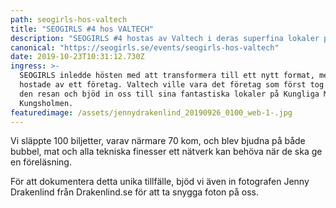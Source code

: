 ```yaml
---
path: seogirls-hos-valtech
title: "SEOGIRLS #4 hos VALTECH"
description: "SEOGIRLS #4 hostas av Valtech i deras superfina lokaler på Mynttorget"
canonical: "https://seogirls.se/events/seogirls-hos-valtech"
date: 2019-10-23T10:31:12.730Z
ingress: >-
  SEOGIRLS inledde hösten med att transformera till ett nytt format, med att bli
  hostade av ett företag. Valtech ville vara det företag som först tog oss ut på
  den resan och bjöd in oss till sina fantastiska lokaler på Kungliga Muntet på
  Kungsholmen.
featuredimage: /assets/jennydrakenlind_20190926_0100_web-1-.jpg
---
```


Vi släppte 100 biljetter, varav närmare 70 kom, och blev bjudna på både bubbel, mat och alla tekniska finesser ett nätverk kan behöva när de ska ge en föreläsning.

För att dokumentera detta unika tillfälle, bjöd vi även in fotografen Jenny Drakenlind från Drakenlind.se för att ta snygga foton på oss.
